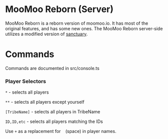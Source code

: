 # MooMoo Reborn (Server)

MooMoo Reborn is a reborn version of moomoo.io. It has most of the original features, and has some new ones.
The MooMoo Reborn server-side utilizes a modified version of [sanctuary](https://github.com/Picoseconds/sanctuary).

# Commands
Commands are documented in src/console.ts 

### Player Selectors
`*` - selects all players

`**` - selects all players except yourself

`[TribeName]` - selects all players in TribeName

`ID,ID,etc` - selects all players matching the IDs

Use `+` as a replacement for ` ` (space) in player names.